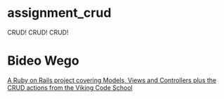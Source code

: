 # assignment_crud
CRUD! CRUD! CRUD!

# Bideo Wego

[A Ruby on Rails project covering Models, Views and Controllers plus the CRUD actions from the Viking Code School](http://www.vikingcodeschool.com)
